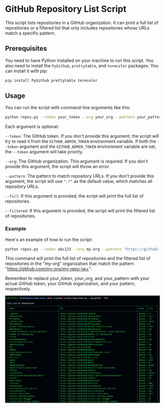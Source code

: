 # GitHub Repository List Script

This script lists repositories in a GitHub organization. It can print a full list of repositories or a filtered list that only includes repositories whose URLs match a specific pattern.

## Prerequisites

You need to have Python installed on your machine to run this script. You also need to install the `PyGithub`, `prettytable`, and `termcolor` packages. You can install it with pip:

```bash
pip install PyGithub prettytable termcolor
```

## Usage

You can run the script with command-line arguments like this:

```bash
python repos.py --token your_token --org your_org --pattern your_pattern --full --filtered
```


Each argument is optional:

`--token`: The GitHub token. If you don't provide this argument, the script will try to read it from the `GITHUB_ADMIN_TOKEN` environment variable. If both the `--token` argument and the `GITHUB_ADMIN_TOKEN` environment variable are set, the `--token` argument will take priority.

`--org`: The GitHub organization. This argument is required. If you don't provide this argument, the script will throw an error.

`--pattern`: The pattern to match repository URLs. If you don't provide this argument, the script will use `".*"` as the default value, which matches all repository URLs.

`--full`: If this argument is provided, the script will print the full list of repositories.

`--filtered`: If this argument is provided, the script will print the filtered list of repositories.

### Example

Here's an example of how to run the script:

```bash
python repos.py --token abc123 --org my-org --pattern "https://github\.com/my-org/my-repo-\w+" --full --filtered

```

This command will print the full list of repositories and the filtered list of repositories in the "my-org" organization that match the pattern "https://github.com/my-org/my-repo-\w+".


Remember to replace your_token, your_org, and your_pattern with your actual GitHub token, your GitHub organization, and your pattern, respectively.

![Example Output](images/example-output.png)